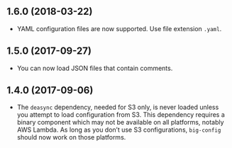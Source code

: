 ## 1.6.0 (2018-03-22)

* YAML configuration files are now supported. Use file extension `.yaml`.

## 1.5.0 (2017-09-27)

* You can now load JSON files that contain comments.

## 1.4.0 (2017-09-06)

* The `deasync` dependency, needed for S3 only, is never loaded unless you attempt to load configuration from S3. This dependency requires a binary component which may not be available on all platforms, notably AWS Lambda. As long as you don’t use S3 configurations, `big-config` should now work on those platforms.
